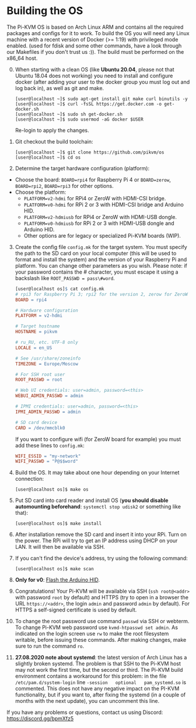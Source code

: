 # Building the OS
The Pi-KVM OS is based on Arch Linux ARM and contains all the required packages and configs for it to work. To build the OS you will need any Linux machine with a recent version of Docker (>= 1:19) with privileged mode enabled. (used for fdisk and some other commands, have a look through our Makefiles if you don't trust us :)). The build must be performed on the x86_64 host.

0. When starting with a clean OS (like **Ubuntu 20.04**, please not that Ubuntu 18.04 does not working) you need to install and configure docker (after adding your user to the docker group you must log out and log back in), as well as git and make.
    ```shell
    [user@localhost ~]$ sudo apt-get install git make curl binutils -y
    [user@localhost ~]$ curl -fsSL https://get.docker.com -o get-docker.sh
    [user@localhost ~]$ sudo sh get-docker.sh
    [user@localhost ~]$ sudo usermod -aG docker $USER
    ```
    Re-login to apply the changes.

1. Git checkout the build toolchain:
    ```shell
    [user@localhost ~]$ git clone https://github.com/pikvm/os
    [user@localhost ~]$ cd os
    ```

2. Determine the target hardware configuration (platform):
  * Choose the board: `BOARD=rpi4` for Raspberry Pi 4 or `BOARD=zerow`, `BOARD=rpi2`, `BOARD=rpi3` for other options.
  * Choose the platform:
    - `PLATFORM=v2-hdmi` for RPi4 or ZeroW with HDMI-CSI bridge.
    - `PLATFORM=v0-hdmi` for RPi 2 or 3 with HDMI-CSI bridge and Arduino HID.
    - `PLATFORM=v2-hdmiusb` for RPi4 or ZeroW with HDMI-USB dongle.
    - `PLATFORM=v0-hdmiusb` for RPi 2 or 3 with HDMI-USB dongle and Arduino HID.
    - Other options are for legacy or specialized Pi-KVM boards (WIP).

3. Create the config file `config.mk` for the target system. You must specify the path to the SD card on your local computer (this will be used to format and install the system) and the version of your Raspberry Pi and platform. You can change other parameters as you wish. Please note: if your password contains the # character, you must escape it using a backslash like `ROOT_PASSWD = pass\#word`.
    ```Makefile
    [user@localhost os]$ cat config.mk
    # rpi3 for Raspberry Pi 3; rpi2 for the version 2, zerow for ZeroW
    BOARD = rpi4
    
    # Hardware configuration
    PLATFORM = v2-hdmi
    
    # Target hostname
    HOSTNAME = pikvm
    
    # ru_RU, etc. UTF-8 only
    LOCALE = en_US
    
    # See /usr/share/zoneinfo
    TIMEZONE = Europe/Moscow
    
    # For SSH root user
    ROOT_PASSWD = root
    
    # Web UI credentials: user=admin, password=<this>
    WEBUI_ADMIN_PASSWD = admin
    
    # IPMI credentials: user=admin, password=<this>
    IPMI_ADMIN_PASSWD = admin
    
    # SD card device
    CARD = /dev/mmcblk0
    ```
    
    If you want to configure wifi (for ZeroW board for example) you must add these lines to `config.mk`:
    ```Makefile
    WIFI_ESSID = "my-network"
    WIFI_PASSWD = "P@$$word"
    ```

4. Build the OS. It may take about one hour depending on your Internet connection:
    ```shell
    [user@localhost os]$ make os
    ```
    
5. Put SD card into card reader and install OS (**you should disable automounting beforehand**: `systemctl stop udisk2` or something like that):
    ```shell
    [user@localhost os]$ make install
    ```
    
6. After installation remove the SD card and insert it into your RPi. Turn on the power. The RPi will try to get an IP address using DHCP on your LAN. It will then be available via SSH.

7. If you can't find the device's address, try using the following command:
    ```shell
    [user@localhost os]$ make scan
    ```

8. **Only for v0**: [Flash the Arduino HID](flashing_hid.md).

9. Congratulations! Your Pi-KVM will be available via SSH (`ssh root@<addr>` with password `root` by default) and HTTPS (try to open in a browser the URL `https://<addr>`, the login `admin` and password `admin` by default). For HTTPS a self-signed certificate is used by default.

10. To change the root password use command `passwd` via SSH or webterm. To change Pi-KVM web password use `kvmd-htpasswd set admin`. As indicated on the login screen use `rw` to make the root filesystem writable, before issuing these commands. After making changes, make sure to run the command `ro`.

11. **27.08.2020 note about systemd**: the latest version of Arch Linux has a slightly broken systemd. The problem is that SSH to the Pi-KVM host may not work the first time, but the second or third. The Pi-KVM build environment contains a workaround for this problem: in the file `/etc/pam.d/system-login` line `-session   optional   pam_systemd.so` is commented. This does not have any negative impact on the PI-KVM functionality, but if you want to, after fixing the systemd (in a couple of months with the next update), you can uncomment this line.

If you have any problems or questions, contact us using Discord: https://discord.gg/bpmXfz5
